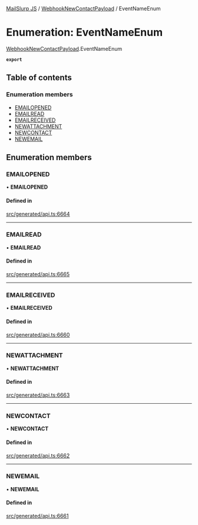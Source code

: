 [MailSlurp JS](../README.md) / [WebhookNewContactPayload](../modules/WebhookNewContactPayload.md) / EventNameEnum

# Enumeration: EventNameEnum

[WebhookNewContactPayload](../modules/WebhookNewContactPayload.md).EventNameEnum

**`export`**

## Table of contents

### Enumeration members

- [EMAILOPENED](WebhookNewContactPayload.EventNameEnum.md#emailopened)
- [EMAILREAD](WebhookNewContactPayload.EventNameEnum.md#emailread)
- [EMAILRECEIVED](WebhookNewContactPayload.EventNameEnum.md#emailreceived)
- [NEWATTACHMENT](WebhookNewContactPayload.EventNameEnum.md#newattachment)
- [NEWCONTACT](WebhookNewContactPayload.EventNameEnum.md#newcontact)
- [NEWEMAIL](WebhookNewContactPayload.EventNameEnum.md#newemail)

## Enumeration members

### EMAILOPENED

• **EMAILOPENED**

#### Defined in

[src/generated/api.ts:6664](https://github.com/mailslurp/mailslurp-client/blob/113e801/src/generated/api.ts#L6664)

___

### EMAILREAD

• **EMAILREAD**

#### Defined in

[src/generated/api.ts:6665](https://github.com/mailslurp/mailslurp-client/blob/113e801/src/generated/api.ts#L6665)

___

### EMAILRECEIVED

• **EMAILRECEIVED**

#### Defined in

[src/generated/api.ts:6660](https://github.com/mailslurp/mailslurp-client/blob/113e801/src/generated/api.ts#L6660)

___

### NEWATTACHMENT

• **NEWATTACHMENT**

#### Defined in

[src/generated/api.ts:6663](https://github.com/mailslurp/mailslurp-client/blob/113e801/src/generated/api.ts#L6663)

___

### NEWCONTACT

• **NEWCONTACT**

#### Defined in

[src/generated/api.ts:6662](https://github.com/mailslurp/mailslurp-client/blob/113e801/src/generated/api.ts#L6662)

___

### NEWEMAIL

• **NEWEMAIL**

#### Defined in

[src/generated/api.ts:6661](https://github.com/mailslurp/mailslurp-client/blob/113e801/src/generated/api.ts#L6661)
